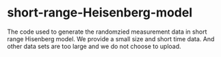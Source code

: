 # short-range-Heisenberg-model
The code used to generate the randomzied measurement data in short range Hisenberg model. We provide a small size and short time data. And other data sets are too large and we do not choose to upload.
